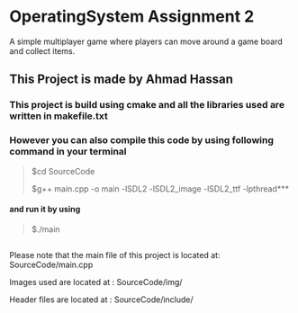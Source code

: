 # OperatingSystem Assignment 2 
A simple multiplayer game where players can move around a game board and collect items.

## This Project  is made by Ahmad Hassan 

### This project is build using cmake and all the libraries used are written in makefile.txt

### However you can also compile this code by using following command in your terminal
> $cd SourceCode
> 
> $g++ main.cpp -o main -lSDL2 -lSDL2_image -lSDL2_ttf -lpthread***

#### and run it by using 
> $./main
## 
Please note that the main file of this project is located at: SourceCode/main.cpp

Images used are located at : SourceCode/img/

Header files are located at : SourceCode/include/


